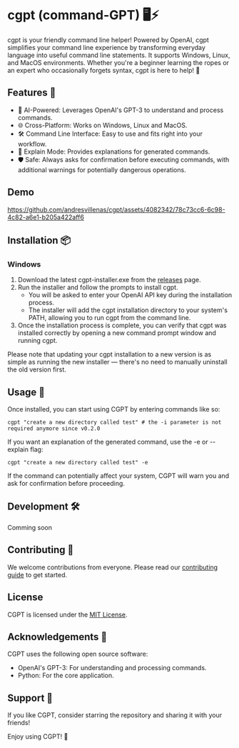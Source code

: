 # cgpt (command-GPT) 🖥️⚡

cgpt is your friendly command line helper! Powered by OpenAI, cgpt simplifies your command line experience by transforming everyday language into useful command line statements. It supports Windows, Linux, and MacOS environments. Whether you're a beginner learning the ropes or an expert who occasionally forgets syntax, cgpt is here to help! 🚀

## Features 🎁

- 🤖 AI-Powered: Leverages OpenAI's GPT-3 to understand and process commands.
- 🌐 Cross-Platform: Works on Windows, Linux and MacOS.
- 🛠️ Command Line Interface: Easy to use and fits right into your workflow.
- 📖 Explain Mode: Provides explanations for generated commands.
- 🛡️ Safe: Always asks for confirmation before executing commands, with additional warnings for potentially dangerous operations.

## Demo
https://github.com/andresvillenas/cgpt/assets/4082342/78c73cc6-6c98-4c82-a6e1-b205a422aff6

## Installation 📦

### Windows
1. Download the latest cgpt-installer.exe from the [releases](https://github.com/andresvillenas/cgpt/releases) page.
2. Run the installer and follow the prompts to install cgpt.
   - You will be asked to enter your OpenAI API key during the installation process.
   - The installer will add the cgpt installation directory to your system's PATH, allowing you to run cgpt from the command line.
3. Once the installation process is complete, you can verify that cgpt was installed correctly by opening a new command prompt window and running cgpt.
   
Please note that updating your cgpt installation to a new version is as simple as running the new installer — there's no need to manually uninstall the old version first.

## Usage 🚦

Once installed, you can start using CGPT by entering commands like so:

```shell
cgpt "create a new directory called test" # the -i parameter is not required anymore since v0.2.0
```
If you want an explanation of the generated command, use the -e or --explain flag:
```shell
cgpt "create a new directory called test" -e
```
If the command can potentially affect your system, CGPT will warn you and ask for confirmation before proceeding.

## Development 🛠️
Comming soon

## Contributing 🤝
We welcome contributions from everyone. Please read our [contributing guide](documentation/CONTRIBUTING.md) to get started.

## License
CGPT is licensed under the [MIT License](LICENSE.txt).

## Acknowledgements 🙏
CGPT uses the following open source software:

- OpenAI's GPT-3: For understanding and processing commands.
- Python: For the core application.

## Support 💖
If you like CGPT, consider starring the repository and sharing it with your friends!

Enjoy using CGPT! 🎉
